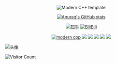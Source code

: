<div id="title" align=center>

![Modern C++ template][github-sub-title:img]

[![Anurag's GitHub stats](https://github-readme-stats.vercel.app/api?username=QingyunQian&show_icons=true&theme=tokyonight)](https://b23.tv/iEJTnPp)

[![知乎](https://img.shields.io/badge/%E7%9F%A5%E4%B9%8E-mq%E7%99%BD-yello)](https://www.zhihu.com/people/qian-qing-yun-5)
[![BiliBili](https://img.shields.io/badge/video-BiliBili-red)](https://space.bilibili.com/87841166)

[![modern cpp](https://img.shields.io/badge/code-Modern%20C++-blue)](https://learn.microsoft.com/zh-cn/cpp/cpp/welcome-back-to-cpp-modern-cpp) 
![](https://img.shields.io/badge/研究方向-QIQC-yellow) 
![](https://img.shields.io/badge/性格-开朗-red) 
![](https://img.shields.io/badge/终将爱上-写代码-red)
![](https://img.shields.io/badge/code-julia&python-purple)
![](https://img.shields.io/badge/科学计算-量子物理-red)

</div>

![头像](image/Quantum.jpg)

![Visitor Count](https://profile-counter.glitch.me/QingyunQian/count.svg)

[github-sub-title:img]: https://readme-typing-svg.herokuapp.com?font=Segoe+Script&center=true&lines=Hello！I'm__QingyunQian__

<!--
**QingyunQian/QingyunQian** is a ✨ _special_ ✨ repository because its `README.md` (this file) appears on your GitHub profile.

Here are some ideas to get you started:

- 🔭 I’m currently working on ...
- 🌱 I’m currently learning ...
- 👯 I’m looking to collaborate on ...
- 🤔 I’m looking for help with ...
- 💬 Ask me about ...
- 📫 How to reach me: ...
- 😄 Pronouns: ...
- ⚡ Fun fact: ...
-->
